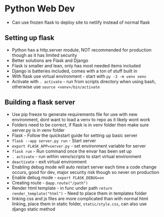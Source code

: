 # Python Web Dev

- Can use frozen flask to deploy site to netlify instead of normal flask

## Setting up flask

- Python has a http.server module, NOT recommended for production though as it has limited security
- Better solutions are Flask and Django
- Flask is smaller and lean, only has most needed items included
- Django is batteries included, comes with a ton of stuff built in
- With flask use virtual environment - start with `py -3 -m venv venv`
- Activate with `. activate` - run from scripts directory when using bash, otherwise use `source <venv>/bin/activate`

## Building a flask server

- Use pip freeze to generate requirements file for use with new environment, dont want to load a venv to repo as it likely wont work
- Folders need to be correct, if flask is in venv folder then make sure server.py is in venv folder
- Flask - Follow the quickstart guide for setting up basic server
- `flask --app server.py run` - Start server
- `export FLASK_APP=server.py` - set environment variable for server
- `flask run` - Run command once the envar has been set up
- `. activate` - run within venv/scripts to start virtual environment
- `deactivate` - exit virtual environment
- Enabling debug mode will auto restart server each time a code change occurs, good for dev, major security risk though so never on production
- Enable debug mode - `export FLASK_DEBUG=on`
- Creating route - `@app.route("/path")`
- Render html template - in func under path `return render_template("html")` - Need to place them in templates folder
- linking css and js files are more complicated than with normal html linking, place them in static folder, `static/style.css`, can also use django static method
